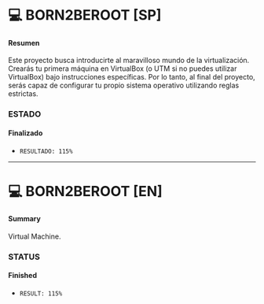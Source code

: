 # :computer: BORN2BEROOT [SP]

#### Resumen

Este proyecto busca introducirte al maravilloso mundo de la virtualización.
Crearás tu primera máquina en VirtualBox (o UTM si no puedes utilizar VirtualBox)
bajo instrucciones específicas. Por lo tanto, al final del proyecto, serás capaz de configurar
tu propio sistema operativo utilizando reglas estrictas.

### ESTADO
#### Finalizado

- ```RESULTADO: 115%```

<hr/>

# :computer: BORN2BEROOT [EN]
#### Summary
Virtual Machine.

### STATUS
#### Finished

- ```RESULT: 115%```
